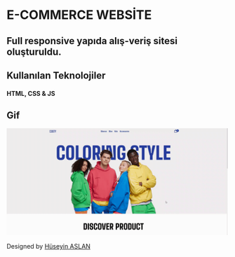 # E-COMMERCE WEBSİTE

## Full responsive yapıda alış-veriş sitesi oluşturuldu.


## Kullanılan Teknolojiler

#### HTML, CSS & JS


## Gif

![](images/Screen%20Recording%202024-04-29%20at%2002.54.20.48%20PM.gif)


Designed by <a href="https://github.com/haslan82" target="_blank" id="designer">Hüseyin ASLAN</a>
